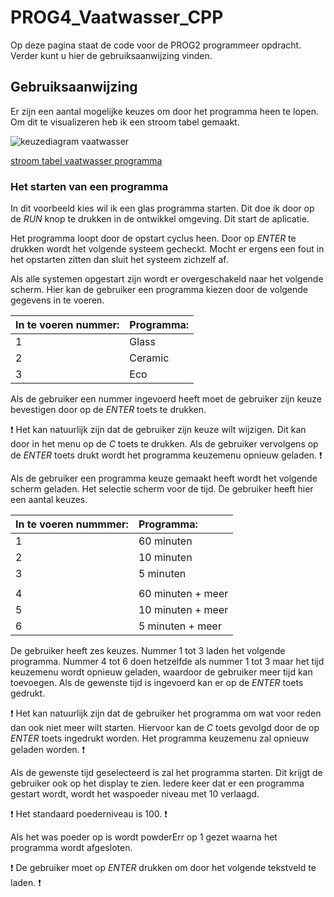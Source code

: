 # PROG4_Vaatwasser_CPP

Op deze pagina staat de code voor de PROG2 programmeer opdracht.
Verder kunt u hier de gebruiksaanwijzing vinden.

## Gebruiksaanwijzing

Er zijn een aantal mogelijke keuzes om door het programma heen te lopen. Om dit te visualizeren heb ik een stroom tabel gemaakt.

![keuzediagram vaatwasser](https://user-images.githubusercontent.com/44370997/212329582-61c9be80-fb3f-4a0f-b3db-4b7d4f86aaa1.jpg)

[stroom tabel vaatwasser programma](https://github.com/evanic14/PROG2_Vaatwasser/blob/master/Images/keuzediagram%20vaatwasser.jpg?raw=true)

### Het starten van een programma

In dit voorbeeld kies wil ik een glas programma starten.
Dit doe ik door op de *RUN* knop te drukken in de ontwikkel omgeving. Dit start de aplicatie.

Het programma loopt door de opstart cyclus heen. Door op *ENTER* te drukken wordt het volgende systeem gecheckt. Mocht er ergens een fout in het opstarten zitten dan sluit het systeem zichzelf af.

Als alle systemen opgestart zijn wordt er overgeschakeld naar het volgende scherm. Hier kan de gebruiker een programma kiezen door de volgende gegevens in te voeren.

| **In te voeren nummer:** | **Programma:** |
| :---                     | :---           |
| 1                        | Glass          |
| 2                        | Ceramic        |
| 3                        | Eco            |

Als de gebruiker een nummer ingevoerd heeft moet de gebruiker zijn keuze bevestigen door op de *ENTER* toets te drukken.

:exclamation:
Het kan natuurlijk zijn dat de gebruiker zijn keuze wilt wijzigen. Dit kan door in het menu op de *C* toets te drukken. Als de gebruiker vervolgens op de *ENTER* toets drukt wordt het programma keuzemenu opnieuw geladen.
:exclamation:

Als de gebruiker een programma keuze gemaakt heeft wordt het volgende scherm geladen. Het selectie scherm voor de tijd. De gebruiker heeft hier een aantal keuzes.

| **In te voeren nummmer:** | **Programma:**        |
| :---                      | :---                  |
| 1                         | 60 minuten            |
| 2                         | 10 minuten            |
| 3                         |  5 minuten            |
|                                                   |
| 4                         | 60 minuten + meer     |
| 5                         | 10 minuten + meer     |
| 6                         |  5 minuten + meer     |

De gebruiker heeft zes keuzes. Nummer 1 tot 3 laden het volgende programma. Nummer 4 tot 6 doen hetzelfde als nummer 1 tot 3 maar het tijd keuzemenu wordt opnieuw geladen, waardoor de gebruiker meer tijd kan toevoegen. Als de gewenste tijd is ingevoerd kan er op de *ENTER* toets gedrukt.

:exclamation:
Het kan natuurlijk zijn dat de gebruiker het programma om wat voor reden dan ook niet meer wilt starten. Hiervoor kan de *C* toets gevolgd door de op *ENTER* toets ingedrukt worden.
Het programma keuzemenu zal opnieuw geladen worden.
:exclamation:

Als de gewenste tijd geselecteerd is zal het programma starten. Dit krijgt de gebruiker ook op het display te zien. Iedere keer dat er een programma gestart wordt, wordt het waspoeder niveau met 10 verlaagd.

:exclamation:
Het standaard poederniveau is 100.
:exclamation:

Als het was poeder op is wordt powderErr op 1 gezet waarna het programma wordt afgesloten.

:exclamation:
De gebruiker moet op *ENTER* drukken om door het volgende tekstveld te laden.
:exclamation:

